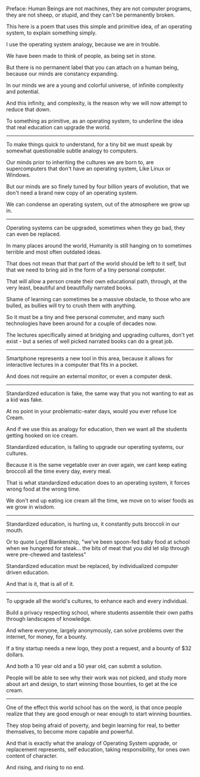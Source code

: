 Preface: Human Beings are not machines, they are not computer programs,
they are not sheep, or stupid, and they can't be permanently broken.

This here is a poem that uses this simple and primitive idea,
of an operating system, to explain something simply.

I use the operating system analogy,
because we are in trouble.

We have been made to think of people,
as being set in stone.

But there is no permanent label that you can attach on a human being,
because our minds are constancy expanding.

In our minds we are a young and colorful universe,
of infinite complexity and potential.

And this infinity, and complexity,
is the reason why we will now attempt to reduce that down.

To something as primitive, as an operating system,
to underline the idea that real education can upgrade the world.

---

To make things quick to understand,
for a tiny bit we must speak by somewhat questionable subtle analogy to computers.

Our minds prior to inheriting the cultures we are born to,
are supercomputers that don't have an operating system, Like Linux or Windows.

But our minds are so finely tuned by four billion years of evolution,
that we don't need a brand new copy of an operating system.

We can condense an operating system,
out of the atmosphere we grow up in.

---

Operating systems can be upgraded, sometimes when they go bad,
they can even be replaced.

In many places around the world,
Humanity is still hanging on to sometimes terrible and most often outdated ideas.

That does not mean that that part of the world should be left to it self,
but that we need to bring aid in the form of a tiny personal computer.

That will allow a person create their own educational path,
through, at the very least, beautiful and beautifully narrated books.

Shame of learning can sometimes be a massive obstacle,
to those who are bulled, as bullies will try to crush them with anything.

So it must be a tiny and free personal commuter,
and many such technologies have been around for a couple of decades now.

The lectures specifically aimed at bridging and upgrading cultures,
don't yet exist - but a series of well picked narrated books can do a great job.

---

Smartphone represents a new tool in this area,
because it allows for interactive lectures in a computer that fits in a pocket.

And does not require an external monitor,
or even a computer desk.

---

Standardized education is fake,
the same way that you not wanting to eat as a kid was fake.

At no point in your problematic-eater days,
would you ever refuse Ice Cream.

And if we use this as analogy for education,
then we want all the students getting hooked on ice cream.

Standardized education,
is failing to upgrade our operating systems, our cultures.

Because it is the same vegetable over an over again,
we cant keep eating broccoli all the time every day, every meal.

That is what standardized education does to an operating system,
it forces wrong food at the wrong time.

We don't end up eating ice cream all the time,
we move on to wiser foods as we grow in wisdom.

---

Standardized education, is hurting us,
it constantly puts broccoli in our mouth.

Or to quote Loyd Blankenship,
"we've been spoon-fed baby food at school when we hungered for steak... the bits of meat that you did let slip through were pre-chewed and tasteless"

Standardized education must be replaced,
by individualized computer driven education.

And that is it,
that is all of it.

---

To upgrade all the world's cultures,
to enhance each and every individual.

Build a privacy respecting school,
where students assemble their own paths through landscapes of knowledge.

And where everyone, largely anonymously,
can solve problems over the internet, for money, for a bounty.

If a tiny startup needs a new logo,
they post a request, and a bounty of $32 dollars.

And both a 10 year old and a 50 year old,
can submit a solution.

People will be able to see why their work was not picked,
and study more about art and design, to start winning those bounties, to get at the ice cream.

---

One of the effect this world school has on the word,
is that once people realize that they are good enough or near enough to start winning bounties.

They stop being afraid of poverty,
and begin learning for real, to better themselves, to become more capable and powerful.

And that is exactly what the analogy of Operating System upgrade, or replacement represents,
self education, taking responsibility, for ones own content of character.

And rising,
and rising to no end.
